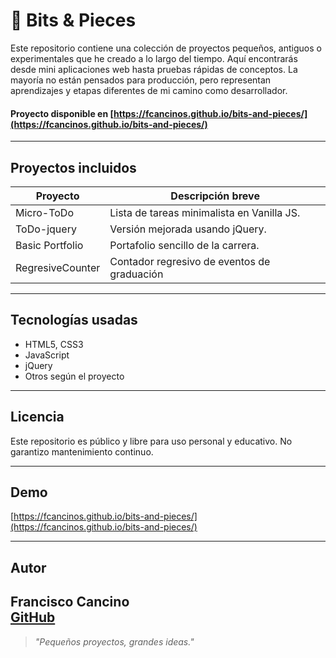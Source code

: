 # 👾 Bits & Pieces

Este repositorio contiene una colección de proyectos pequeños, antiguos o experimentales que he creado a lo largo del tiempo. Aquí encontrarás desde mini aplicaciones web hasta pruebas rápidas de conceptos. La mayoría no están pensados para producción, pero representan aprendizajes y etapas diferentes de mi camino como desarrollador.


#### Proyecto disponible en [https://fcancinos.github.io/bits-and-pieces/](https://fcancinos.github.io/bits-and-pieces/)
---

##  Proyectos incluidos

| Proyecto         | Descripción breve                            |
|------------------|----------------------------------------------|
| Micro-ToDo       | Lista de tareas minimalista en Vanilla JS.  |
| ToDo-jquery      | Versión mejorada usando jQuery.             |
| Basic Portfolio  | Portafolio sencillo de la carrera.          |
| RegresiveCounter | Contador regresivo de eventos de graduación |

---

##  Tecnologías usadas
- HTML5, CSS3
- JavaScript
- jQuery
- Otros según el proyecto

---

##  Licencia
Este repositorio es público y libre para uso personal y educativo. No garantizo mantenimiento continuo.

---

## Demo
[https://fcancinos.github.io/bits-and-pieces/](https://fcancinos.github.io/bits-and-pieces/)

---

## Autor
**Francisco Cancino**  
[GitHub](https://github.com/fcancinos)  
---

> _"Pequeños proyectos, grandes ideas."_
